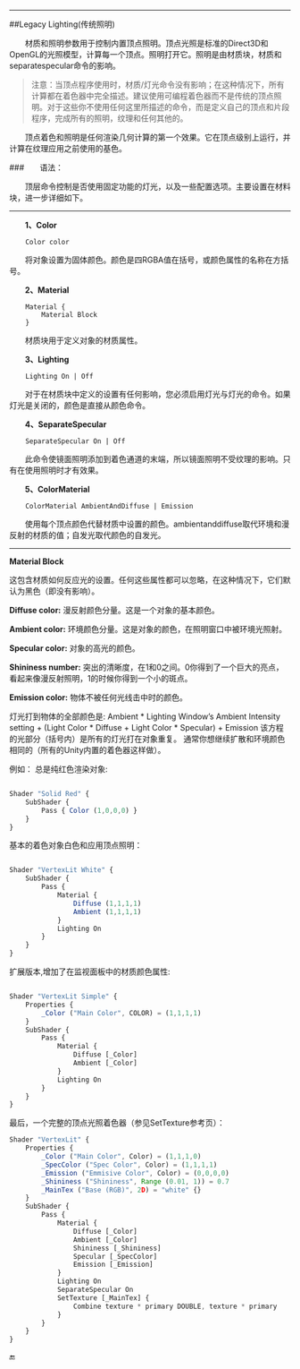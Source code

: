 
---
##Legacy Lighting(传统照明)


&emsp;&emsp;材质和照明参数用于控制内置顶点照明。顶点光照是标准的Direct3D和OpenGL的光照模型，计算每一个顶点。照明打开它。照明是由材质块，材质和separatespecular命令的影响。

>注意：当顶点程序使用时，材质/灯光命令没有影响；在这种情况下，所有计算都在着色器中完全描述。建议使用可编程着色器而不是传统的顶点照明。对于这些你不使用任何这里所描述的命令，而是定义自己的顶点和片段程序，完成所有的照明，纹理和任何其他的。

&emsp;&emsp;顶点着色和照明是任何渲染几何计算的第一个效果。它在顶点级别上运行，并计算在纹理应用之前使用的基色。

###&emsp;&emsp;语法：

&emsp;&emsp;顶层命令控制是否使用固定功能的灯光，以及一些配置选项。主要设置在材料块，进一步详细如下。

---

&emsp;&emsp;**1、Color**

```
    Color color
```
&emsp;&emsp;将对象设置为固体颜色。颜色是四RGBA值在括号，或颜色属性的名称在方括号。

&emsp;&emsp;**2、Material**
```
    Material {
        Material Block
    }
```
&emsp;&emsp;材质块用于定义对象的材质属性。

&emsp;&emsp;**3、Lighting**
```
    Lighting On | Off
```
&emsp;&emsp;对于在材质块中定义的设置有任何影响，您必须启用灯光与灯光的命令。如果灯光是关闭的，颜色是直接从颜色命令。

&emsp;&emsp;**4、SeparateSpecular**
```
    SeparateSpecular On | Off
```
&emsp;&emsp;此命令使镜面照明添加到着色通道的末端，所以镜面照明不受纹理的影响。只有在使用照明时才有效果。

&emsp;&emsp;**5、ColorMaterial**
```
    ColorMaterial AmbientAndDiffuse | Emission
```
&emsp;&emsp;使用每个顶点颜色代替材质中设置的颜色。ambientanddiffuse取代环境和漫反射的材质的值；自发光取代颜色的自发光。

---

**Material Block**

这包含材质如何反应光的设置。任何这些属性都可以忽略，在这种情况下，它们默认为黑色（即没有影响）。

**Diffuse color:** 漫反射颜色分量。这是一个对象的基本颜色。

**Ambient color:** 环境颜色分量。这是对象的颜色，在照明窗口中被环境光照射。

**Specular color:** 对象的高光的颜色。

**Shininess number:** 突出的清晰度，在1和0之间。0你得到了一个巨大的亮点，看起来像漫反射照明，1的时候你得到一个小的斑点。

**Emission color:** 物体不被任何光线击中时的颜色。

灯光打到物体的全部颜色是:
Ambient * Lighting Window’s Ambient Intensity setting + (Light Color * Diffuse + Light Color * Specular) + Emission
该方程的光部分（括号内）是所有的灯光打在对象重复。
通常你想继续扩散和环境颜色相同的（所有的Unity内置的着色器这样做）。


例如：
总是纯红色渲染对象:

```javascript

Shader "Solid Red" {
    SubShader {
        Pass { Color (1,0,0,0) }
    }
}
```

基本的着色对象白色和应用顶点照明：

```javascript

Shader "VertexLit White" {
    SubShader {
        Pass {
            Material {
                Diffuse (1,1,1,1)
                Ambient (1,1,1,1)
            }
            Lighting On
        }
    }
}
```


扩展版本,增加了在监视面板中的材质颜色属性:

```javascript

Shader "VertexLit Simple" {
    Properties {
        _Color ("Main Color", COLOR) = (1,1,1,1)
    }
    SubShader {
        Pass {
            Material {
                Diffuse [_Color]
                Ambient [_Color]
            }
            Lighting On
        }
    }
}
```

最后，一个完整的顶点光照着色器（参见SetTexture参考页）：

```javascript
Shader "VertexLit" {
    Properties {
        _Color ("Main Color", Color) = (1,1,1,0)
        _SpecColor ("Spec Color", Color) = (1,1,1,1)
        _Emission ("Emmisive Color", Color) = (0,0,0,0)
        _Shininess ("Shininess", Range (0.01, 1)) = 0.7
        _MainTex ("Base (RGB)", 2D) = "white" {}
    }
    SubShader {
        Pass {
            Material {
                Diffuse [_Color]
                Ambient [_Color]
                Shininess [_Shininess]
                Specular [_SpecColor]
                Emission [_Emission]
            }
            Lighting On
            SeparateSpecular On
            SetTexture [_MainTex] {
                Combine texture * primary DOUBLE, texture * primary
            }
        }
    }
}
```




🔚
